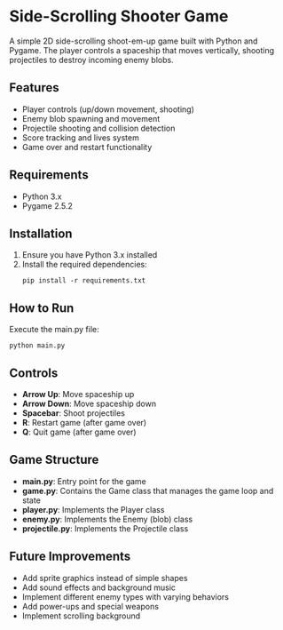 # Side-Scrolling Shooter Game

A simple 2D side-scrolling shoot-em-up game built with Python and Pygame. The player controls a spaceship that moves vertically, shooting projectiles to destroy incoming enemy blobs.

## Features

- Player controls (up/down movement, shooting)
- Enemy blob spawning and movement
- Projectile shooting and collision detection
- Score tracking and lives system
- Game over and restart functionality

## Requirements

- Python 3.x
- Pygame 2.5.2

## Installation

1. Ensure you have Python 3.x installed
2. Install the required dependencies:
   ```
   pip install -r requirements.txt
   ```

## How to Run

Execute the main.py file:

```
python main.py
```

## Controls

- **Arrow Up**: Move spaceship up
- **Arrow Down**: Move spaceship down
- **Spacebar**: Shoot projectiles
- **R**: Restart game (after game over)
- **Q**: Quit game (after game over)

## Game Structure

- **main.py**: Entry point for the game
- **game.py**: Contains the Game class that manages the game loop and state
- **player.py**: Implements the Player class
- **enemy.py**: Implements the Enemy (blob) class
- **projectile.py**: Implements the Projectile class

## Future Improvements

- Add sprite graphics instead of simple shapes
- Add sound effects and background music
- Implement different enemy types with varying behaviors
- Add power-ups and special weapons
- Implement scrolling background
